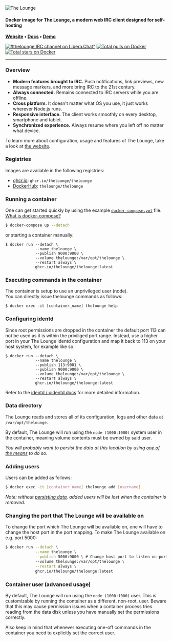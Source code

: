 ![The Lounge](https://raw.githubusercontent.com/thelounge/thelounge.github.io/master/assets/logos/logo/TL_Grey%26Yellow_Vertical_logotype_Transparent_Bg/TL_Grey%26Yellow_Vertical_logotype_Transparent_Bg.png)

#### Docker image for The Lounge, a modern web IRC client designed for self-hosting

**[Website](https://thelounge.chat/) • [Docs](https://thelounge.chat/docs) • [Demo](https://demo.thelounge.chat/)**

[![#thelounge IRC channel on Libera.Chat"](https://img.shields.io/badge/Libera.Chat-%23thelounge-415364.svg?colorA=ff9e18&style=flat-square)](https://demo.thelounge.chat/) [![Total pulls on Docker](https://img.shields.io/docker/pulls/thelounge/thelounge.svg?style=flat-square&maxAge=3600)](https://hub.docker.com/r/thelounge/thelounge/) [![Total stars on Docker](https://img.shields.io/docker/stars/thelounge/thelounge.svg?colorB=007dc7&style=flat-square&maxAge=3600)](https://hub.docker.com/r/thelounge/thelounge/)

---

### Overview

-   **Modern features brought to IRC.** Push notifications, link previews, new message markers, and more bring IRC to the 21st century.
-   **Always connected.** Remains connected to IRC servers while you are offline.
-   **Cross platform.** It doesn't matter what OS you use, it just works wherever Node.js runs.
-   **Responsive interface.** The client works smoothly on every desktop, smartphone and tablet.
-   **Synchronized experience.** Always resume where you left off no matter what device.

To learn more about configuration, usage and features of The Lounge, take a look at [the website](https://thelounge.chat).

### Registries

Images are available in the following registries:

-   [ghcr.io](https://github.com/thelounge/thelounge-docker/pkgs/container/thelounge): `ghcr.io/thelounge/thelounge`
-   [DockerHub](https://hub.docker.com/r/thelounge/thelounge): `thelounge/thelounge`

### Running a container

One can get started quickly by using the example [`docker-compose.yml`](https://github.com/thelounge/docker-lounge/blob/master/docker-compose.yml) file. [What is docker-compose?](https://docs.docker.com/compose/)

```sh
$ docker-compose up --detach
```

or starting a container manually:

```
$ docker run --detach \
             --name thelounge \
             --publish 9000:9000 \
             --volume thelounge:/var/opt/thelounge \
             --restart always \
             ghcr.io/thelounge/thelounge:latest
```

### Executing commands in the container

The container is setup to use an unprivileged user (node).  
You can directly issue thelounge commands as follows:

```
$ docker exec -it [container_name] thelounge help
```

### Configuring identd

Since root permissions are dropped in the container the default port 113 can not be used as it is within the
priviliged port range. Instead, use a higher port in your The Lounge identd configuration and map it back to 113
on your host system, for example like so:

```
$ docker run --detach \
             --name thelounge \
             --publish 113:9001 \
             --publish 9000:9000 \
             --volume thelounge:/var/opt/thelounge \
             --restart always \
             ghcr.io/thelounge/thelounge:latest
```

Refer to the [identd / oidentd docs](https://thelounge.chat/docs/guides/identd-and-oidentd) for more detailed information.

### Data directory

The Lounge reads and stores all of its configuration, logs and other data at `/var/opt/thelounge`.

By default, The Lounge will run using the `node (1000:1000)` system user in the container, meaning volume contents must be owned by said user.

_You will probably want to persist the data at this location by using [one of the means](https://docs.docker.com/storage/) to do so._

### Adding users

Users can be added as follows:

```sh
$ docker exec -it [container_name] thelounge add [username]
```

_Note: without [persisting data](#data-directory), added users will be lost when the container is removed._

### Changing the port that The Lounge will be available on

To change the port which The Lounge will be available on, one will have to
change the host port in the port mapping. To make The Lounge available on e.g. port 5000:

```sh
$ docker run --detach \
             --name thelounge \
             --publish 5000:9000 \ # Change host port to listen on port 5000
             --volume thelounge:/var/opt/thelounge \
             --restart always \
             ghcr.io/thelounge/thelounge:latest
```

### Container user (advanced usage)

By default, The Lounge will run using the `node (1000:1000)` user. This is customizable by running the container as a different, non-root, user.
Beware that this may cause permission issues when a container process tries reading from the data disk unless you have manually set the permissions correctly.

Also keep in mind that whenever executing one-off commands in the container you need to explicitly set the correct user.
